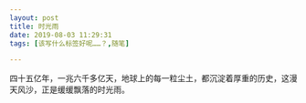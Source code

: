 ```yaml
---
layout: post
title: 时光雨
date: 2019-08-03 11:29:31
tags: [该写什么标签好呢……？,随笔]

---
```

四十五亿年，一兆六千多亿天，地球上的每一粒尘土，都沉淀着厚重的历史，这漫天风沙，正是缓缓飘落的时光雨。